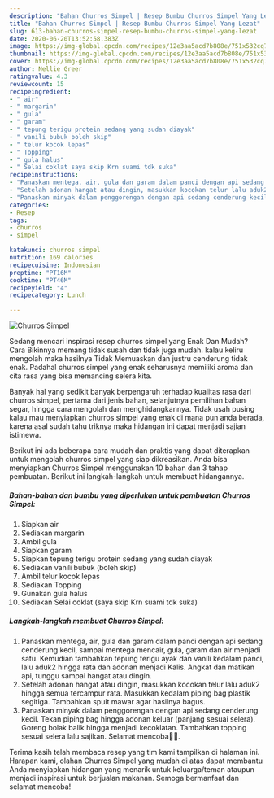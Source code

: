```yaml
---
description: "Bahan Churros Simpel | Resep Bumbu Churros Simpel Yang Lezat"
title: "Bahan Churros Simpel | Resep Bumbu Churros Simpel Yang Lezat"
slug: 613-bahan-churros-simpel-resep-bumbu-churros-simpel-yang-lezat
date: 2020-06-20T13:52:58.383Z
image: https://img-global.cpcdn.com/recipes/12e3aa5acd7b808e/751x532cq70/churros-simpel-foto-resep-utama.jpg
thumbnail: https://img-global.cpcdn.com/recipes/12e3aa5acd7b808e/751x532cq70/churros-simpel-foto-resep-utama.jpg
cover: https://img-global.cpcdn.com/recipes/12e3aa5acd7b808e/751x532cq70/churros-simpel-foto-resep-utama.jpg
author: Nellie Greer
ratingvalue: 4.3
reviewcount: 15
recipeingredient:
- " air"
- " margarin"
- " gula"
- " garam"
- " tepung terigu protein sedang yang sudah diayak"
- " vanili bubuk boleh skip"
- " telur kocok lepas"
- " Topping"
- " gula halus"
- " Selai coklat saya skip Krn suami tdk suka"
recipeinstructions:
- "Panaskan mentega, air, gula dan garam dalam panci dengan api sedang cenderung kecil, sampai mentega mencair, gula, garam dan air menjadi satu. Kemudian tambahkan tepung terigu ayak dan vanili kedalam panci, lalu aduk2 hingga rata dan adonan menjadi Kalis. Angkat dan matikan api, tunggu sampai hangat atau dingin."
- "Setelah adonan hangat atau dingin, masukkan kocokan telur lalu aduk2 hingga semua tercampur rata. Masukkan kedalam piping bag plastik segitiga. Tambahkan spuit mawar agar hasilnya bagus."
- "Panaskan minyak dalam penggorengan dengan api sedang cenderung kecil. Tekan piping bag hingga adonan keluar (panjang sesuai selera). Goreng bolak balik hingga menjadi kecoklatan. Tambahkan topping sesuai selera lalu sajikan. Selamat mencoba🙏🥰."
categories:
- Resep
tags:
- churros
- simpel

katakunci: churros simpel 
nutrition: 169 calories
recipecuisine: Indonesian
preptime: "PT16M"
cooktime: "PT46M"
recipeyield: "4"
recipecategory: Lunch

---
```



![Churros Simpel](https://img-global.cpcdn.com/recipes/12e3aa5acd7b808e/751x532cq70/churros-simpel-foto-resep-utama.jpg)

Sedang mencari inspirasi resep churros simpel yang Enak Dan Mudah? Cara Bikinnya memang tidak susah dan tidak juga mudah. kalau keliru mengolah maka hasilnya Tidak Memuaskan dan justru cenderung tidak enak. Padahal churros simpel yang enak seharusnya memiliki aroma dan cita rasa yang bisa memancing selera kita.

Banyak hal yang sedikit banyak berpengaruh terhadap kualitas rasa dari churros simpel, pertama dari jenis bahan, selanjutnya pemilihan bahan segar, hingga cara mengolah dan menghidangkannya. Tidak usah pusing kalau mau menyiapkan churros simpel yang enak di mana pun anda berada, karena asal sudah tahu triknya maka hidangan ini dapat menjadi sajian istimewa.




Berikut ini ada beberapa cara mudah dan praktis yang dapat diterapkan untuk mengolah churros simpel yang siap dikreasikan. Anda bisa menyiapkan Churros Simpel menggunakan 10 bahan dan 3 tahap pembuatan. Berikut ini langkah-langkah untuk membuat hidangannya.

<!--inarticleads1-->

##### Bahan-bahan dan bumbu yang diperlukan untuk pembuatan Churros Simpel:

1. Siapkan  air
1. Sediakan  margarin
1. Ambil  gula
1. Siapkan  garam
1. Siapkan  tepung terigu protein sedang yang sudah diayak
1. Sediakan  vanili bubuk (boleh skip)
1. Ambil  telur kocok lepas
1. Sediakan  Topping
1. Gunakan  gula halus
1. Sediakan  Selai coklat (saya skip Krn suami tdk suka)




<!--inarticleads2-->

##### Langkah-langkah membuat Churros Simpel:

1. Panaskan mentega, air, gula dan garam dalam panci dengan api sedang cenderung kecil, sampai mentega mencair, gula, garam dan air menjadi satu. Kemudian tambahkan tepung terigu ayak dan vanili kedalam panci, lalu aduk2 hingga rata dan adonan menjadi Kalis. Angkat dan matikan api, tunggu sampai hangat atau dingin.
1. Setelah adonan hangat atau dingin, masukkan kocokan telur lalu aduk2 hingga semua tercampur rata. Masukkan kedalam piping bag plastik segitiga. Tambahkan spuit mawar agar hasilnya bagus.
1. Panaskan minyak dalam penggorengan dengan api sedang cenderung kecil. Tekan piping bag hingga adonan keluar (panjang sesuai selera). Goreng bolak balik hingga menjadi kecoklatan. Tambahkan topping sesuai selera lalu sajikan. Selamat mencoba🙏🥰.




Terima kasih telah membaca resep yang tim kami tampilkan di halaman ini. Harapan kami, olahan Churros Simpel yang mudah di atas dapat membantu Anda menyiapkan hidangan yang menarik untuk keluarga/teman ataupun menjadi inspirasi untuk berjualan makanan. Semoga bermanfaat dan selamat mencoba!
